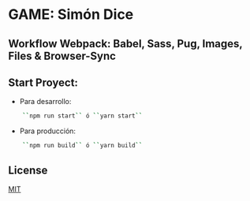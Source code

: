 # GAME: Simón Dice

## Workflow Webpack: Babel, Sass, Pug, Images, Files & Browser-Sync

## Start Proyect: 
- Para desarrollo: 
```bash
    ``npm run start`` ó ``yarn start``
```
- Para producción: 
```bash
    ``npm run build`` ó ``yarn build``
```


## License
[MIT](https://choosealicense.com/licenses/mit/)